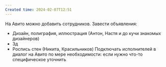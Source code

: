 ```yaml
---
Created time: 2024-02-07T12:51
---
```

На Авито можно добавить сотрудников.
Завести объявления:
- Дизайн, полиграфия, иллюстрация (Антон, Настя и до кучи знакомых дизайнеров)
- 3д
- Роспись стен (Никита, Красильников)
Подключать исполнителей в диалог на Авито по мере необходимости: если нужно что-то специфическое уточнить